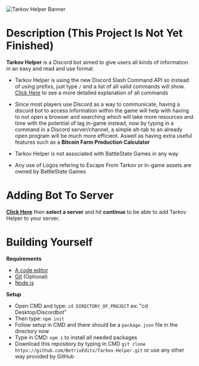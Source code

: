 ![Tarkov Helper Banner](assets/Media/SecondBanner3000x1000.png)
# Description (This Project Is Not Yet Finished)
**Tarkov Helper** is a Discord bot aimed to give users all kinds of information in an easy and read and use format. <br />

 - Tarkov Helper is using the new Discord Slash Command API so instead of using prefixs, just type `/` and a list of all valid commands will show. [Click Here](https://github.com/BetrixEdits/Tarkov-Helper/wiki/Commands) to see a more detailed explanation of all commands
 - Since most players use Discord as a way to communicate, having a discord bot to access information within the game will help with having to not open a browser and searching which will take more resources and time with the potential of lag in-game instead, now by typing in a command in a Discord server/channel, a simple alt-tab to an already open program will be much more efficient. Aswell as having extra useful features such as a **Bitcoin Farm Production Calculator**
 
 - Tarkov Helper is not associated with BattleState Games in any way 
 - Any use of Logos refering to Escape From Tarkov or in-game assets are owned by BattleState Games
 

# Adding Bot To Server
[**Click Here**](https://discord.com/api/oauth2/authorize?client_id=797600238449590334&permissions=0&scope=bot%20applications.commands) then **select a server** and hit **continue** to be able to add Tarkov Helper to your server.

# Building Yourself

**Requirements**
- [A code editor](https://code.visualstudio.com/download)
- [Git](https://git-scm.com/downloads) (Optional)
- [Node.js](https://nodejs.org/en/) 

**Setup**
- Open CMD and type: ```cd DIRECTORY_OF_PROJECT``` ex: "cd Desktop/Discordbot"
- Then type: ```npm init```
- Follow setup in CMD and there should be a ```package.json``` file in the directory now
- Type in CMD: ```npm i``` to install all needed packages
- Download this repository by typing in CMD ```git clone https://github.com/BetrixEdits/Tarkov-Helper.git``` or use any other way provided by GitHub
